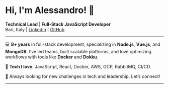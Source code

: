 # Hi, I'm Alessandro! 👋

**Technical Lead** | **Full-Stack JavaScript Developer**  
Bari, Italy | [LinkedIn](https://linkedin.com/in/alessandro-centanni/) | [GitHub](https://github.com/alessandrocentanni)

---

💻 **8+ years** in full-stack development, specializing in **Node.js**, **Vue.js**, and **MongoDB**. I’ve led teams, built scalable platforms, and love optimizing workflows with tools like **Docker** and **Dokku**.
 
🔧 **Tech I love**: JavaScript, React, Docker, AWS, GCP, RabbitMQ, CI/CD.

🎯 Always looking for new challenges in tech and leadership. Let’s connect!

---
